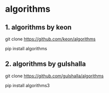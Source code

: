 # algorithms

## 1. algorithms by keon

  git clone https://github.com/keon/algorithms 
  
  pip install algorithms 
  
## 2. algorithms by gulshalla

  git clone https://github.com/gulshalla/algorithms
  
  pip install algorithms3 